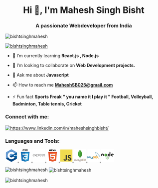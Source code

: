 <h1 align="center">Hi 👋, I'm Mahesh Singh Bisht</h1>
<h3 align="center">A passionate Webdeveloper from India</h3>

<p align="left"> <img src="https://komarev.com/ghpvc/?username=bishtsinghmahesh&label=Profile%20views&color=0e75b6&style=flat" alt="bishtsinghmahesh" /> </p>

<p align="left"> <a href="https://github.com/ryo-ma/github-profile-trophy"><img src="https://github-profile-trophy.vercel.app/?username=bishtsinghmahesh" alt="bishtsinghmahesh" /></a> </p>

- 🌱 I’m currently learning **React.js , Node.js**

- 👯 I’m looking to collaborate on **Web Development projects.**

- 💬 Ask me about **Javascript**

- 📫 How to reach me **MaheshSB025@gmail.com**

- ⚡ Fun fact **Sports Freak " you name it I play it " Football, Volleyball, Badminton, Table tennis, Cricket**

<h3 align="left">Connect with me:</h3>
<p align="left">
<a href="https://linkedin.com/in/https://www.linkedin.com/in/maheshsinghbisht/" target="blank"><img align="center" src="https://raw.githubusercontent.com/rahuldkjain/github-profile-readme-generator/master/src/images/icons/Social/linked-in-alt.svg" alt="https://www.linkedin.com/in/maheshsinghbisht/" height="30" width="40" /></a>
</p>

<h3 align="left">Languages and Tools:</h3>
<p align="left"> <a href="https://www.w3schools.com/cpp/" target="_blank" rel="noreferrer"> <img src="https://raw.githubusercontent.com/devicons/devicon/master/icons/cplusplus/cplusplus-original.svg" alt="cplusplus" width="40" height="40"/> </a> <a href="https://www.w3schools.com/css/" target="_blank" rel="noreferrer"> <img src="https://raw.githubusercontent.com/devicons/devicon/master/icons/css3/css3-original-wordmark.svg" alt="css3" width="40" height="40"/> </a> <a href="https://expressjs.com" target="_blank" rel="noreferrer"> <img src="https://raw.githubusercontent.com/devicons/devicon/master/icons/express/express-original-wordmark.svg" alt="express" width="40" height="40"/> </a> <a href="https://www.w3.org/html/" target="_blank" rel="noreferrer"> <img src="https://raw.githubusercontent.com/devicons/devicon/master/icons/html5/html5-original-wordmark.svg" alt="html5" width="40" height="40"/> </a> <a href="https://developer.mozilla.org/en-US/docs/Web/JavaScript" target="_blank" rel="noreferrer"> <img src="https://raw.githubusercontent.com/devicons/devicon/master/icons/javascript/javascript-original.svg" alt="javascript" width="40" height="40"/> </a> <a href="https://www.mongodb.com/" target="_blank" rel="noreferrer"> <img src="https://raw.githubusercontent.com/devicons/devicon/master/icons/mongodb/mongodb-original-wordmark.svg" alt="mongodb" width="40" height="40"/> </a> <a href="https://www.mysql.com/" target="_blank" rel="noreferrer"> <img src="https://raw.githubusercontent.com/devicons/devicon/master/icons/mysql/mysql-original-wordmark.svg" alt="mysql" width="40" height="40"/> </a> <a href="https://nodejs.org" target="_blank" rel="noreferrer"> <img src="https://raw.githubusercontent.com/devicons/devicon/master/icons/nodejs/nodejs-original-wordmark.svg" alt="nodejs" width="40" height="40"/> </a> </p>

<p><img align="left" src="https://github-readme-stats.vercel.app/api/top-langs?username=bishtsinghmahesh&show_icons=true&locale=en&layout=compact" alt="bishtsinghmahesh" /></p>

<p>&nbsp;<img align="center" src="https://github-readme-stats.vercel.app/api?username=bishtsinghmahesh&show_icons=true&locale=en" alt="bishtsinghmahesh" /></p>

<p><img align="center" src="https://github-readme-streak-stats.herokuapp.com/?user=bishtsinghmahesh&" alt="bishtsinghmahesh" /></p>
